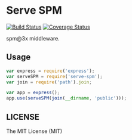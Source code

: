 # Serve SPM

[![Build Status](https://travis-ci.org/spmjs/serve-spm.png)](https://travis-ci.org/spmjs/serve-spm)
[![Coverage Status](https://coveralls.io/repos/spmjs/serve-spm/badge.png?branch=master)](https://coveralls.io/r/spmjs/serve-spm?branch=master)

spm@3x middleware.

## Usage

```javascript
var express = require('express');
var serveSPM = require('serve-spm');
var join = require('path').join;

var app = express();
app.use(serveSPM(join(__dirname, 'public')));
```

## LICENSE

The MIT License (MIT)
